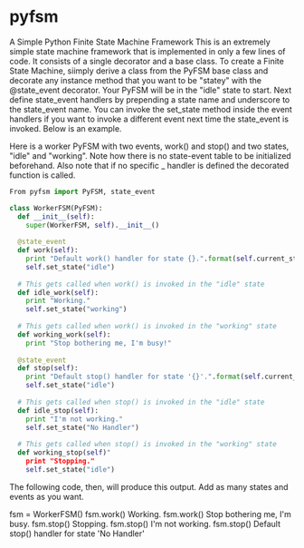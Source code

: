 # pyfsm
A Simple Python Finite State Machine Framework
This is an extremely simple state machine framework that is implemented in only a few lines of code.
It consists of a single decorator and a base class. To create a Finite State Machine, siimply derive a class from the PyFSM base class and decorate any instance method that you want to be "statey" with the @state_event decorator.  Your PyFSM will be in the "idle" state to start.
Next define state_event handlers by prepending a state name and underscore to the state_event name.  You can invoke the set_state method inside the event handlers if you want to invoke a different event next time the state_event is invoked.  Below is an example.  

Here is a worker PyFSM with two events, work() and stop() and two states, "idle" and "working".  Note how there is no state-event table to be initialized beforehand.  Also note that if no specific <state>_<event> handler is defined the decorated function is called.
```python
From pyfsm import PyFSM, state_event

class WorkerFSM(PyFSM):
  def __init__(self):
    super(WorkerFSM, self).__init__()
   
  @state_event
  def work(self):
    print "Default work() handler for state {}.".format(self.current_state)
    self.set_state("idle")
   
  # This gets called when work() is invoked in the "idle" state 
  def idle_work(self):
    print "Working."
    self.set_state("working")
   
  # This gets called when work() is invoked in the "working" state 
  def working_work(self):
    print "Stop bothering me, I'm busy!"
     
  @state_event
  def stop(self):
    print "Default stop() handler for state '{}'.".format(self.current_state)
    self.set_state("idle")
     
  # This gets called when stop() is invoked in the "idle" state 
  def idle_stop(self):
    print "I'm not working."
    self.set_state("No Handler")
    
  # This gets called when stop() is invoked in the "working" state 
  def working_stop(self)"
    print "Stopping."
    self.set_state("idle")
```
The following code, then, will produce this output.  Add as many states and events as you want.

fsm = WorkerFSM()
fsm.work()
Working.
fsm.work()
Stop bothering me, I'm busy.
fsm.stop()
Stopping.
fsm.stop()
I'm not working.
fsm.stop()
Default stop() handler for state 'No Handler'

